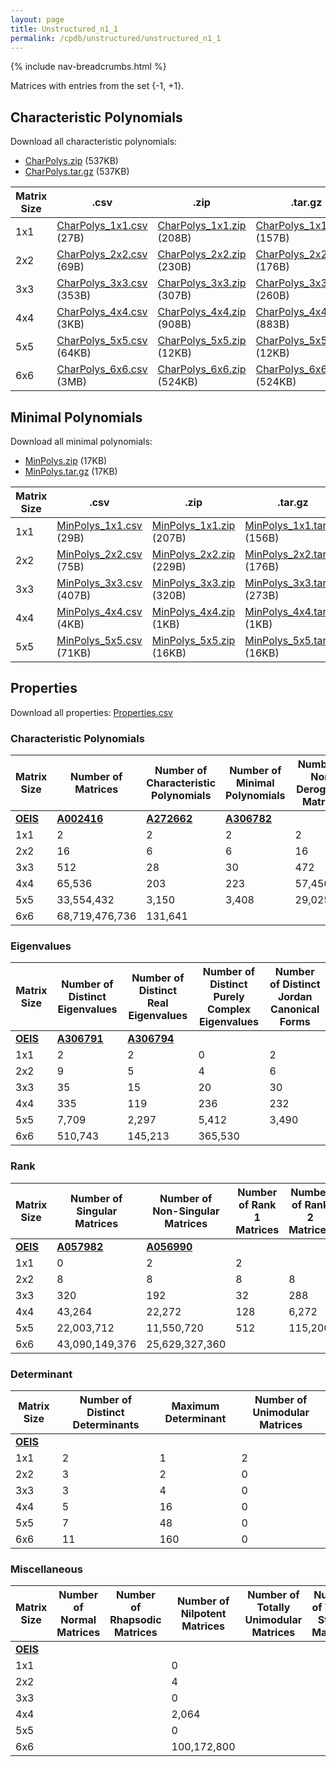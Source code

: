 ```yaml
---
layout: page
title: Unstructured_n1_1
permalink: /cpdb/unstructured/unstructured_n1_1
---
```


{% include nav-breadcrumbs.html %}

Matrices with entries from the set {-1, +1}.

## Characteristic Polynomials

Download all characteristic polynomials:
- <a href="http://cpdb.bohemianmatrices.com/Unstructured/Unstructured_n1_1/Data/CharPolys.zip">CharPolys.zip</a> (537KB)
- <a href="http://cpdb.bohemianmatrices.com/Unstructured/Unstructured_n1_1/Data/CharPolys.tar.gz">CharPolys.tar.gz</a> (537KB)

| Matrix Size | .csv | .zip | .tar.gz |
| --- | --- | --- | --- |
| 1x1 | <a href="http://cpdb.bohemianmatrices.com/Unstructured/Unstructured_n1_1/Data/CharPolys_1x1.csv">CharPolys_1x1.csv</a> (27B)| <a href="http://cpdb.bohemianmatrices.com/Unstructured/Unstructured_n1_1/Data/CharPolys_1x1.zip">CharPolys_1x1.zip</a> (208B)| <a href="http://cpdb.bohemianmatrices.com/Unstructured/Unstructured_n1_1/Data/CharPolys_1x1.tar.gz">CharPolys_1x1.tar.gz</a> (157B) |
| 2x2 | <a href="http://cpdb.bohemianmatrices.com/Unstructured/Unstructured_n1_1/Data/CharPolys_2x2.csv">CharPolys_2x2.csv</a> (69B)| <a href="http://cpdb.bohemianmatrices.com/Unstructured/Unstructured_n1_1/Data/CharPolys_2x2.zip">CharPolys_2x2.zip</a> (230B)| <a href="http://cpdb.bohemianmatrices.com/Unstructured/Unstructured_n1_1/Data/CharPolys_2x2.tar.gz">CharPolys_2x2.tar.gz</a> (176B) |
| 3x3 | <a href="http://cpdb.bohemianmatrices.com/Unstructured/Unstructured_n1_1/Data/CharPolys_3x3.csv">CharPolys_3x3.csv</a> (353B)| <a href="http://cpdb.bohemianmatrices.com/Unstructured/Unstructured_n1_1/Data/CharPolys_3x3.zip">CharPolys_3x3.zip</a> (307B)| <a href="http://cpdb.bohemianmatrices.com/Unstructured/Unstructured_n1_1/Data/CharPolys_3x3.tar.gz">CharPolys_3x3.tar.gz</a> (260B) |
| 4x4 | <a href="http://cpdb.bohemianmatrices.com/Unstructured/Unstructured_n1_1/Data/CharPolys_4x4.csv">CharPolys_4x4.csv</a> (3KB)| <a href="http://cpdb.bohemianmatrices.com/Unstructured/Unstructured_n1_1/Data/CharPolys_4x4.zip">CharPolys_4x4.zip</a> (908B)| <a href="http://cpdb.bohemianmatrices.com/Unstructured/Unstructured_n1_1/Data/CharPolys_4x4.tar.gz">CharPolys_4x4.tar.gz</a> (883B) |
| 5x5 | <a href="http://cpdb.bohemianmatrices.com/Unstructured/Unstructured_n1_1/Data/CharPolys_5x5.csv">CharPolys_5x5.csv</a> (64KB)| <a href="http://cpdb.bohemianmatrices.com/Unstructured/Unstructured_n1_1/Data/CharPolys_5x5.zip">CharPolys_5x5.zip</a> (12KB)| <a href="http://cpdb.bohemianmatrices.com/Unstructured/Unstructured_n1_1/Data/CharPolys_5x5.tar.gz">CharPolys_5x5.tar.gz</a> (12KB) |
| 6x6 | <a href="http://cpdb.bohemianmatrices.com/Unstructured/Unstructured_n1_1/Data/CharPolys_6x6.csv">CharPolys_6x6.csv</a> (3MB)| <a href="http://cpdb.bohemianmatrices.com/Unstructured/Unstructured_n1_1/Data/CharPolys_6x6.zip">CharPolys_6x6.zip</a> (524KB)| <a href="http://cpdb.bohemianmatrices.com/Unstructured/Unstructured_n1_1/Data/CharPolys_6x6.tar.gz">CharPolys_6x6.tar.gz</a> (524KB) |

## Minimal Polynomials

Download all minimal polynomials:
- <a href="http://cpdb.bohemianmatrices.com/Unstructured/Unstructured_n1_1/Data/MinPolys.zip">MinPolys.zip</a> (17KB)
- <a href="http://cpdb.bohemianmatrices.com/Unstructured/Unstructured_n1_1/Data/MinPolys.tar.gz">MinPolys.tar.gz</a> (17KB)

| Matrix Size | .csv | .zip | .tar.gz |
| --- | --- | --- | --- |
| 1x1 | <a href="http://cpdb.bohemianmatrices.com/Unstructured/Unstructured_n1_1/Data/MinPolys_1x1.csv">MinPolys_1x1.csv</a> (29B)| <a href="http://cpdb.bohemianmatrices.com/Unstructured/Unstructured_n1_1/Data/MinPolys_1x1.zip">MinPolys_1x1.zip</a> (207B)| <a href="http://cpdb.bohemianmatrices.com/Unstructured/Unstructured_n1_1/Data/MinPolys_1x1.tar.gz">MinPolys_1x1.tar.gz</a> (156B) |
| 2x2 | <a href="http://cpdb.bohemianmatrices.com/Unstructured/Unstructured_n1_1/Data/MinPolys_2x2.csv">MinPolys_2x2.csv</a> (75B)| <a href="http://cpdb.bohemianmatrices.com/Unstructured/Unstructured_n1_1/Data/MinPolys_2x2.zip">MinPolys_2x2.zip</a> (229B)| <a href="http://cpdb.bohemianmatrices.com/Unstructured/Unstructured_n1_1/Data/MinPolys_2x2.tar.gz">MinPolys_2x2.tar.gz</a> (176B) |
| 3x3 | <a href="http://cpdb.bohemianmatrices.com/Unstructured/Unstructured_n1_1/Data/MinPolys_3x3.csv">MinPolys_3x3.csv</a> (407B)| <a href="http://cpdb.bohemianmatrices.com/Unstructured/Unstructured_n1_1/Data/MinPolys_3x3.zip">MinPolys_3x3.zip</a> (320B)| <a href="http://cpdb.bohemianmatrices.com/Unstructured/Unstructured_n1_1/Data/MinPolys_3x3.tar.gz">MinPolys_3x3.tar.gz</a> (273B) |
| 4x4 | <a href="http://cpdb.bohemianmatrices.com/Unstructured/Unstructured_n1_1/Data/MinPolys_4x4.csv">MinPolys_4x4.csv</a> (4KB)| <a href="http://cpdb.bohemianmatrices.com/Unstructured/Unstructured_n1_1/Data/MinPolys_4x4.zip">MinPolys_4x4.zip</a> (1KB)| <a href="http://cpdb.bohemianmatrices.com/Unstructured/Unstructured_n1_1/Data/MinPolys_4x4.tar.gz">MinPolys_4x4.tar.gz</a> (1KB) |
| 5x5 | <a href="http://cpdb.bohemianmatrices.com/Unstructured/Unstructured_n1_1/Data/MinPolys_5x5.csv">MinPolys_5x5.csv</a> (71KB)| <a href="http://cpdb.bohemianmatrices.com/Unstructured/Unstructured_n1_1/Data/MinPolys_5x5.zip">MinPolys_5x5.zip</a> (16KB)| <a href="http://cpdb.bohemianmatrices.com/Unstructured/Unstructured_n1_1/Data/MinPolys_5x5.tar.gz">MinPolys_5x5.tar.gz</a> (16KB) |



## Properties

Download all properties: <a href="http://cpdb.bohemianmatrices.com/Unstructured/Unstructured_n1_1/Properties.csv">Properties.csv</a>

### Characteristic Polynomials

| Matrix Size | Number of Matrices | Number of Characteristic Polynomials | Number of Minimal Polynomials | Number of Non-Derogatory Matrices | Maximum Characteristic Height |
| --- | --- | --- | --- | --- | --- |
| [__OEIS__](https://oeis.org/) | [__A002416__](https://oeis.org/A002416) | [__A272662__](https://oeis.org/A272662) | [__A306782__](https://oeis.org/A306782) | | |
| 1x1 | 2 | 2 | 2 | 2 | 1 |
| 2x2 | 16 | 6 | 6 | 16 | 2 |
| 3x3 | 512 | 28 | 30 | 472 | 6 |
| 4x4 | 65,536 | 203 | 223 | 57,456 | 16 |
| 5x5 | 33,554,432 | 3,150 | 3,408 | 29,025,984 | 80 |
| 6x6 | 68,719,476,736 | 131,641 | | | 288 |

### Eigenvalues

| Matrix Size | Number of Distinct Eigenvalues | Number of Distinct Real Eigenvalues | Number of Distinct Purely Complex Eigenvalues | Number of Distinct Jordan Canonical Forms |
| --- | --- | --- | --- | --- |
| [__OEIS__](https://oeis.org/) | [__A306791__](https://oeis.org/A306791) | [__A306794__](https://oeis.org/A306794) | | |
| 1x1 | 2 | 2 | 0 | 2 |
| 2x2 | 9 | 5 | 4 | 6 |
| 3x3 | 35 | 15 | 20 | 30 |
| 4x4 | 335 | 119 | 236 | 232 |
| 5x5 | 7,709 | 2,297 | 5,412 | 3,490 |
| 6x6 | 510,743 | 145,213 | 365,530 | |

### Rank

| Matrix Size | Number of Singular Matrices | Number of Non-Singular Matrices | Number of Rank 1 Matrices | Number of Rank 2 Matrices | Number of Rank 3 Matrices | Number of Rank 4 Matrices | Number of Rank 5 Matrices | Number of Rank 6 Matrices |
| --- | --- | --- | --- | --- | --- | --- | --- | --- |
| [__OEIS__](https://oeis.org/) | [__A057982__](https://oeis.org/A057982) | [__A056990__](https://oeis.org/A056990) | | | | | | |
| 1x1 | 0 | 2 | 2 | | | | | |
| 2x2 | 8 | 8 | 8 | 8 | | | | |
| 3x3 | 320 | 192 | 32 | 288 | 192 | | | |
| 4x4 | 43,264 | 22,272 | 128 | 6,272 | 36,864 | 22,272 | | |
| 5x5 | 22,003,712 | 11,550,720 | 512 | 115,200 | 3,456,000 | 18,432,000 | 11,550,720 | |
| 6x6 | 43,090,149,376 | 25,629,327,360 | | | | | | |

### Determinant

| Matrix Size | Number of Distinct Determinants | Maximum Determinant | Number of Unimodular Matrices |
| --- | --- | --- | --- |
| [__OEIS__](https://oeis.org/) | | | |
| 1x1 | 2 | 1 | 2 |
| 2x2 | 3 | 2 | 0 |
| 3x3 | 3 | 4 | 0 |
| 4x4 | 5 | 16 | 0 |
| 5x5 | 7 | 48 | 0 |
| 6x6 | 11 | 160 | 0 |

### Miscellaneous

| Matrix Size | Number of Normal Matrices | Number of Rhapsodic Matrices | Number of Nilpotent Matrices | Number of Totally Unimodular Matrices | Number of Type I Stable Matrices | Number of Type II Stable Matrices |
| --- | --- | --- | --- | --- | --- | --- |
| [__OEIS__](https://oeis.org/) | | | | | | |
| 1x1 | | | 0 | | | |
| 2x2 | | | 4 | | | |
| 3x3 | | | 0 | | | |
| 4x4 | | | 2,064 | | | |
| 5x5 | | | 0 | | | |
| 6x6 | | | 100,172,800 | | | |
